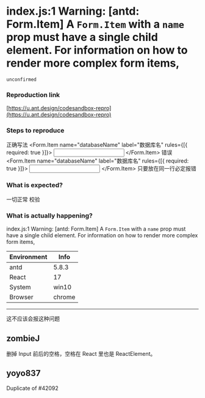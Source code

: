 # index.js:1 Warning: [antd: Form.Item] A `Form.Item` with a `name` prop must have a single child element. For information on how to render more complex form items,

`unconfirmed`

### Reproduction link

[https://u.ant.design/codesandbox-repro](https://u.ant.design/codesandbox-repro)

### Steps to reproduce

正确写法
<Form.Item name="databaseName" label="数据库名" rules={[{ required: true }]}>
<Input />
</Form.Item>
错误<Form.Item name="databaseName" label="数据库名" rules={[{ required: true }]}> <Input /> </Form.Item>
只要放在同一行必定报错

### What is expected?

一切正常 校验

### What is actually happening?

index.js:1 Warning: [antd: Form.Item] A `Form.Item` with a `name` prop must have a single child element. For information on how to render more complex form items,

| Environment | Info   |
| ----------- | ------ |
| antd        | 5.8.3  |
| React       | 17     |
| System      | win10  |
| Browser     | chrome |

---

这不应该会报这种问题

<!-- generated by ant-design-issue-helper. DO NOT REMOVE -->

## zombieJ

删掉 Input 前后的空格，空格在 React 里也是 ReactElement。

## yoyo837

Duplicate of #42092
